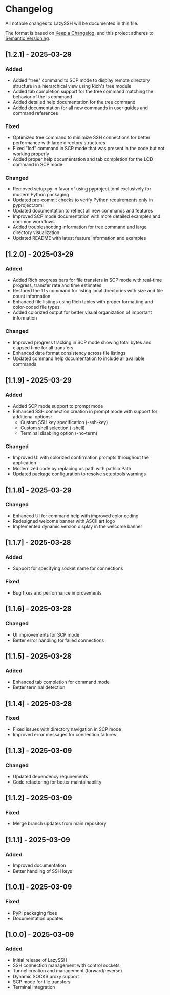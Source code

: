 # Changelog

All notable changes to LazySSH will be documented in this file.

The format is based on [Keep a Changelog](https://keepachangelog.com/en/1.0.0/),
and this project adheres to [Semantic Versioning](https://semver.org/spec/v2.0.0.html).

## [1.2.1] - 2025-03-29

### Added
- Added "tree" command to SCP mode to display remote directory structure in a hierarchical view using Rich's tree module
- Added tab completion support for the tree command matching the behavior of the ls command
- Added detailed help documentation for the tree command
- Added documentation for all new commands in user guides and command references

### Fixed
- Optimized tree command to minimize SSH connections for better performance with large directory structures
- Fixed "lcd" command in SCP mode that was present in the code but not working properly
- Added proper help documentation and tab completion for the LCD command in SCP mode

### Changed
- Removed setup.py in favor of using pyproject.toml exclusively for modern Python packaging
- Updated pre-commit checks to verify Python requirements only in pyproject.toml
- Updated documentation to reflect all new commands and features
- Improved SCP mode documentation with more detailed examples and common workflows
- Added troubleshooting information for tree command and large directory visualization
- Updated README with latest feature information and examples

## [1.2.0] - 2025-03-29

### Added
- Added Rich progress bars for file transfers in SCP mode with real-time progress, transfer rate and time estimates
- Restored the `lls` command for listing local directories with size and file count information
- Enhanced file listings using Rich tables with proper formatting and color-coded file types
- Added colorized output for better visual organization of important information

### Changed
- Improved progress tracking in SCP mode showing total bytes and elapsed time for all transfers
- Enhanced date format consistency across file listings
- Updated command help documentation to include all available commands

## [1.1.9] - 2025-03-29

### Added
- Added SCP mode support to prompt mode
- Enhanced SSH connection creation in prompt mode with support for additional options:
  - Custom SSH key specification (-ssh-key)
  - Custom shell selection (-shell)
  - Terminal disabling option (-no-term)

### Changed
- Improved UI with colorized confirmation prompts throughout the application
- Modernized code by replacing os.path with pathlib.Path
- Updated package configuration to resolve setuptools warnings

## [1.1.8] - 2025-03-29

### Changed
- Enhanced UI for command help with improved color coding
- Redesigned welcome banner with ASCII art logo
- Implemented dynamic version display in the welcome banner

## [1.1.7] - 2025-03-28

### Added
- Support for specifying socket name for connections

### Fixed
- Bug fixes and performance improvements

## [1.1.6] - 2025-03-28

### Changed
- UI improvements for SCP mode
- Better error handling for failed connections

## [1.1.5] - 2025-03-28

### Added
- Enhanced tab completion for command mode
- Better terminal detection

## [1.1.4] - 2025-03-28

### Fixed
- Fixed issues with directory navigation in SCP mode
- Improved error messages for connection failures

## [1.1.3] - 2025-03-09

### Changed
- Updated dependency requirements
- Code refactoring for better maintainability

## [1.1.2] - 2025-03-09

### Fixed
- Merge branch updates from main repository

## [1.1.1] - 2025-03-09

### Added
- Improved documentation
- Better handling of SSH keys

## [1.0.1] - 2025-03-09

### Fixed
- PyPI packaging fixes
- Documentation updates

## [1.0.0] - 2025-03-09

### Added
- Initial release of LazySSH
- SSH connection management with control sockets
- Tunnel creation and management (forward/reverse)
- Dynamic SOCKS proxy support
- SCP mode for file transfers
- Terminal integration